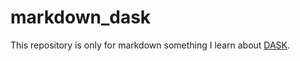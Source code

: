 # markdown_dask  
This repository is only for markdown something I learn about [DASK](https://github.com/dask/dask).  
